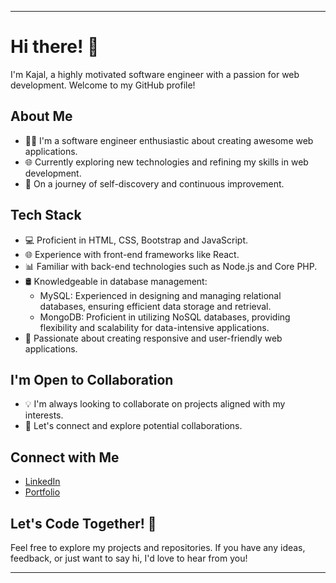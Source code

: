 
---

# Hi there! 👋
I'm Kajal, a highly motivated software engineer with a passion for web development. Welcome to my GitHub profile!


## About Me

- 👩‍💻 I'm a software engineer enthusiastic about creating awesome web applications.
- 🌐 Currently exploring new technologies and refining my skills in web development.
- 🚀 On a journey of self-discovery and continuous improvement.
  


## Tech Stack

- 💻 Proficient in HTML, CSS, Bootstrap and JavaScript.
- 🌐 Experience with front-end frameworks like React.
- 📊 Familiar with back-end technologies such as Node.js and Core PHP.
- 🛢️ Knowledgeable in database management:
   - MySQL: Experienced in designing and managing relational databases, ensuring efficient data storage and retrieval.
   - MongoDB: Proficient in utilizing NoSQL databases, providing flexibility and scalability for data-intensive applications.
- 📱 Passionate about creating responsive and user-friendly web applications.
  

## I'm Open to Collaboration

- 💡 I'm always looking to collaborate on projects aligned with my interests.
- 🤝 Let's connect and explore potential collaborations.


## Connect with Me

- [LinkedIn](https://www.linkedin.com/in/kajalsah7611/)
- [Portfolio](https://kajalsah7611.github.io/myPortfolio/)
  

## Let's Code Together! 🚀

Feel free to explore my projects and repositories. If you have any ideas, feedback, or just want to say hi, I'd love to hear from you!

---

<!---
Kajalsah7611/Kajalsah7611 is a ✨ special ✨ repository because its `README.md` (this file) appears on your GitHub profile.
You can click the Preview link to take a look at your changes.
--->
